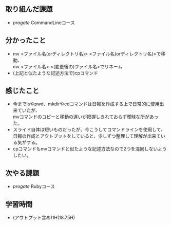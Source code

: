 ## 取り組んだ課題
- _progate_ CommandLineコース
## 分かったこと
- mv <ファイル名(orディレクトリ名)> <ファイル名(orディレクトリ名)>で移動、  
mv <ファイル名> <(変更後の)ファイル名>でリネーム
- (上記と似たような記述方法で)cpコマンド
## 感じたこと
- 今までlsやpwd、mkdirやcdコマンドは日報を作成する上で日常的に使用出来ていたが、  
mvコマンドのコピーと移動の違いが把握しきれておらず曖昧な所があった。
- スライド自体は短いものだったが、今こうしてコマンドラインを使用して、  
日報の作成とアウトプットをしていると、少しずつ整理して理解が出来ている気がする。
- cpコマンドもmvコマンドと似たような記述方法なので2つを混同しないようしたい。
## 次やる課題
- _progate_ Rubyコース
## 学習時間
- (アウトプット含め)1H(18.75H)
